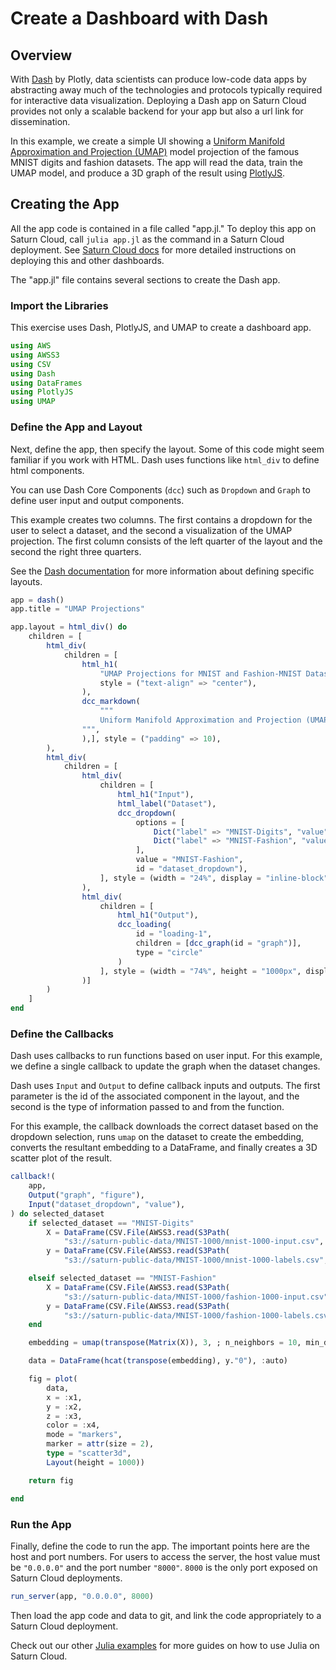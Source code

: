 # Create a Dashboard with Dash


## Overview
With [Dash](https://dash.plotly.com/) by Plotly, data scientists can produce low-code data apps by abstracting away much of the technologies and protocols typically required for interactive data visualization. Deploying a Dash app on Saturn Cloud provides not only a scalable backend for your app but also a url link for dissemination.

In this example, we create a simple UI showing a [Uniform Manifold Approximation and Projection (UMAP)](https://umap-learn.readthedocs.io/en/latest/) model projection of the famous MNIST digits and fashion datasets. The app will read the data, train the UMAP model, and produce a 3D graph of the result using [PlotlyJS](https://juliaplots.org/PlotlyJS.jl/stable/).

## Creating the App
All the app code is contained in a file called "app.jl." To deploy this app on Saturn Cloud, call `julia app.jl` as the command in a Saturn Cloud deployment. See [Saturn Cloud docs](https://saturncloud.io/docs/examples/dashboards/dashboard/) for more detailed instructions on deploying this and other dashboards.

The "app.jl" file contains several sections to create the Dash app. 

### Import the Libraries

This exercise uses Dash, PlotlyJS, and UMAP to create a dashboard app.

``` julia
using AWS
using AWSS3
using CSV
using Dash
using DataFrames
using PlotlyJS
using UMAP
```
### Define the App and Layout

Next, define the app, then specify the layout. Some of this code might seem familiar if you work with HTML. Dash uses functions like `html_div` to define html components. 

You can use Dash Core Components (`dcc`) such as `Dropdown` and `Graph` to define user input and output components.

This example creates two columns. The first contains a dropdown for the user to select a dataset, and the second a visualization of the UMAP projection. The first column consists of the left quarter of the layout and the second the right three quarters.

See the [Dash documentation](https://dash.plotly.com/julia) for more information about defining specific layouts.

``` julia
app = dash()
app.title = "UMAP Projections"

app.layout = html_div() do
    children = [
        html_div(
            children = [
                html_h1(
                    "UMAP Projections for MNIST and Fashion-MNIST Datasets",
                    style = ("text-align" => "center"),
                ),
                dcc_markdown(
                    """
                    Uniform Manifold Approximation and Projection (UMAP) is a general-purpose dimension reduction algorithm. Similar to t-distributed stochastic neighbor embedding (t-SNE), you can use UMAP to visualize the relationships between data points. In this example, we are training a three-component UMAP model on MNIST datasets and then displaying the 3D graph of the result. The color of the point in the graph is based on the label. In the resulting graph, blobs of colors show that UMAP clustered data points with similar labels together.
                """,
                ),], style = ("padding" => 10),
        ),
        html_div(
            children = [
                html_div(
                    children = [
                        html_h1("Input"),
                        html_label("Dataset"),
                        dcc_dropdown(
                            options = [
                                Dict("label" => "MNIST-Digits", "value" => "MNIST-Digits"),
                                Dict("label" => "MNIST-Fashion", "value" => "MNIST-Fashion")
                            ],
                            value = "MNIST-Fashion",
                            id = "dataset_dropdown"),
                    ], style = (width = "24%", display = "inline-block")
                ),
                html_div(
                    children = [
                        html_h1("Output"),
                        dcc_loading(
                            id = "loading-1",
                            children = [dcc_graph(id = "graph")],
                            type = "circle"
                        )
                    ], style = (width = "74%", height = "1000px", display = "inline-block", float = "right")
                )]
        )
    ]
end
```

### Define the Callbacks
Dash uses callbacks to run functions based on user input. For this example, we define a single callback to update the graph when the dataset changes.

Dash uses `Input` and `Output` to define callback inputs and outputs. The first parameter is the id of the associated component in the layout, and the second is the type of information passed to and from the function.

For this example, the callback downloads the correct dataset based on the dropdown selection, runs `umap` on the dataset to create the embedding, converts the resultant embedding to a DataFrame, and finally creates a 3D scatter plot of the result.

``` julia
callback!(
    app,
    Output("graph", "figure"),
    Input("dataset_dropdown", "value"),
) do selected_dataset
    if selected_dataset == "MNIST-Digits"
        X = DataFrame(CSV.File(AWSS3.read(S3Path(
            "s3://saturn-public-data/MNIST-1000/mnist-1000-input.csv", config = global_aws_config(; region = "us-east-2")))))
        y = DataFrame(CSV.File(AWSS3.read(S3Path(
            "s3://saturn-public-data/MNIST-1000/mnist-1000-labels.csv", config = global_aws_config(; region = "us-east-2")))))

    elseif selected_dataset == "MNIST-Fashion"
        X = DataFrame(CSV.File(AWSS3.read(S3Path(
            "s3://saturn-public-data/MNIST-1000/fashion-1000-input.csv", config = global_aws_config(; region = "us-east-2")))))
        y = DataFrame(CSV.File(AWSS3.read(S3Path(
            "s3://saturn-public-data/MNIST-1000/fashion-1000-labels.csv", config = global_aws_config(; region = "us-east-2")))))
    end

    embedding = umap(transpose(Matrix(X)), 3, ; n_neighbors = 10, min_dist = 0.001, n_epochs = 200)

    data = DataFrame(hcat(transpose(embedding), y."0"), :auto)

    fig = plot(
        data,
        x = :x1,
        y = :x2,
        z = :x3,
        color = :x4,
        mode = "markers",
        marker = attr(size = 2),
        type = "scatter3d",
        Layout(height = 1000))

    return fig

end
```

### Run the App

Finally, define the code to run the app. The important points here are the host and port numbers. For users to access the server, the host value must be `"0.0.0.0"` and the port number `"8000"`. `8000` is the only port exposed on Saturn Cloud deployments.

``` julia
run_server(app, "0.0.0.0", 8000)
```

Then load the app code and data to git, and link the code appropriately to a Saturn Cloud deployment. 

Check out our other [Julia examples](https://saturncloud.io/docs/examples/julia/) for more guides on how to use Julia on Saturn Cloud.

